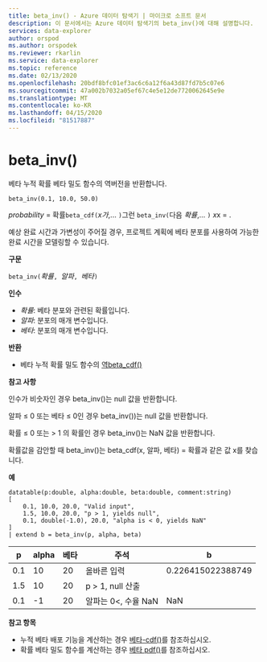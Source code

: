 ```yaml
---
title: beta_inv() - Azure 데이터 탐색기 | 마이크로 소프트 문서
description: 이 문서에서는 Azure 데이터 탐색기의 beta_inv()에 대해 설명합니다.
services: data-explorer
author: orspod
ms.author: orspodek
ms.reviewer: rkarlin
ms.service: data-explorer
ms.topic: reference
ms.date: 02/13/2020
ms.openlocfilehash: 20bdf8bfc01ef3ac6c6a12f6a43d87fd7b5c07e6
ms.sourcegitcommit: 47a002b7032a05ef67c4e5e12de7720062645e9e
ms.translationtype: MT
ms.contentlocale: ko-KR
ms.lasthandoff: 04/15/2020
ms.locfileid: "81517887"
---
```

# <a name="beta_inv"></a>beta_inv()

베타 누적 확률 베타 밀도 함수의 역버전을 반환합니다.

```kusto
beta_inv(0.1, 10.0, 50.0)
```

*probability* = 확률`beta_cdf(`*x가*,... `)`그런 `beta_inv(`다음 *확률*,... `)` *x*x  = . 

예상 완료 시간과 가변성이 주어질 경우, 프로젝트 계획에 베타 분포를 사용하여 가능한 완료 시간을 모델링할 수 있습니다.

**구문**

`beta_inv(`*확률*`, `*알파*`, `*베타*`)`

**인수**

* *확률*: 베타 분포와 관련된 확률입니다.
* *알파*: 분포의 매개 변수입니다.
* *베타*: 분포의 매개 변수입니다.

**반환**

* 베타 누적 확률 밀도 함수의 [역beta_cdf()](./beta-cdffunction.md)

**참고 사항**

인수가 비숫자인 경우 beta_inv()는 null 값을 반환합니다.

알파 ≤ 0 또는 베타 ≤ 0인 경우 beta_inv())는 null 값을 반환합니다.

확률 ≤ 0 또는 > 1 의 확률인 경우 beta_inv()는 NaN 값을 반환합니다.

확률값을 감안할 때 beta_inv()는 beta_cdf(x, 알파, 베타) = 확률과 같은 값 x를 찾습니다.

**예**

```kusto
datatable(p:double, alpha:double, beta:double, comment:string)
[
    0.1, 10.0, 20.0, "Valid input",
    1.5, 10.0, 20.0, "p > 1, yields null",
    0.1, double(-1.0), 20.0, "alpha is < 0, yields NaN"
]
| extend b = beta_inv(p, alpha, beta)
```

|p|alpha|베타|주석|b|
|---|---|---|---|---|
|0.1|10|20|올바른 입력|0.226415022388749|
|1.5|10|20|p > 1, null 산출||
|0.1|-1|20|알파는 0<, 수율 NaN|NaN|

**참고 항목**

* 누적 베타 배포 기능을 계산하는 경우 [베타-cdf()](./beta-cdffunction.md)를 참조하십시오.
* 확률 베타 밀도 함수를 계산하는 경우 [베타 pdf()](./beta-pdffunction.md)를 참조하십시오.